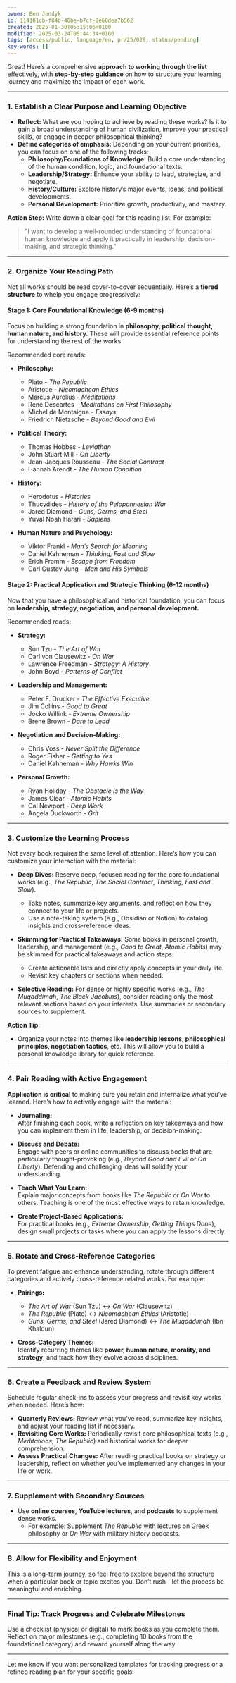 ```yaml
---
owner: Ben Jendyk
id: 114101cb-f84b-46be-b7cf-9e60dea7b562
created: 2025-01-30T05:15:06+0100
modified: 2025-03-24T05:44:34+0100
tags: [access/public, language/en, pr/25/029, status/pending]
key-words: []
---
```


Great! Here’s a comprehensive **approach to working through the list** effectively, with **step-by-step guidance** on how to structure your learning journey and maximize the impact of each work.

---

### **1. Establish a Clear Purpose and Learning Objective**
- **Reflect:** What are you hoping to achieve by reading these works? Is it to gain a broad understanding of human civilization, improve your practical skills, or engage in deeper philosophical thinking?
- **Define categories of emphasis:** Depending on your current priorities, you can focus on one of the following tracks:
  - **Philosophy/Foundations of Knowledge:** Build a core understanding of the human condition, logic, and foundational texts.
  - **Leadership/Strategy:** Enhance your ability to lead, strategize, and negotiate.
  - **History/Culture:** Explore history’s major events, ideas, and political developments.
  - **Personal Development:** Prioritize growth, productivity, and mastery.

**Action Step:** Write down a clear goal for this reading list. For example:
> "I want to develop a well-rounded understanding of foundational human knowledge and apply it practically in leadership, decision-making, and strategic thinking."

---

### **2. Organize Your Reading Path**
Not all works should be read cover-to-cover sequentially. Here’s a **tiered structure** to whelp you engage progressively:

#### **Stage 1: Core Foundational Knowledge (6-9 months)**
Focus on building a strong foundation in **philosophy, political thought, human nature, and history.** These will provide essential reference points for understanding the rest of the works.

Recommended core reads:
- **Philosophy:**  
  - Plato - *The Republic*  
  - Aristotle - *Nicomachean Ethics*  
  - Marcus Aurelius - *Meditations*  
  - René Descartes - *Meditations on First Philosophy*  
  - Michel de Montaigne - *Essays*  
  - Friedrich Nietzsche - *Beyond Good and Evil*  

- **Political Theory:**  
  - Thomas Hobbes - *Leviathan*  
  - John Stuart Mill - *On Liberty*  
  - Jean-Jacques Rousseau - *The Social Contract*  
  - Hannah Arendt - *The Human Condition*  

- **History:**  
  - Herodotus - *Histories*  
  - Thucydides - *History of the Peloponnesian War*  
  - Jared Diamond - *Guns, Germs, and Steel*  
  - Yuval Noah Harari - *Sapiens*  

- **Human Nature and Psychology:**  
  - Viktor Frankl - *Man’s Search for Meaning*  
  - Daniel Kahneman - *Thinking, Fast and Slow*  
  - Erich Fromm - *Escape from Freedom*  
  - Carl Gustav Jung - *Man and His Symbols*  

#### **Stage 2: Practical Application and Strategic Thinking (6-12 months)**
Now that you have a philosophical and historical foundation, you can focus on **leadership, strategy, negotiation, and personal development.**

Recommended reads:
- **Strategy:**  
  - Sun Tzu - *The Art of War*  
  - Carl von Clausewitz - *On War*  
  - Lawrence Freedman - *Strategy: A History*  
  - John Boyd - *Patterns of Conflict*  

- **Leadership and Management:**  
  - Peter F. Drucker - *The Effective Executive*  
  - Jim Collins - *Good to Great*  
  - Jocko Willink - *Extreme Ownership*  
  - Brené Brown - *Dare to Lead*  

- **Negotiation and Decision-Making:**  
  - Chris Voss - *Never Split the Difference*  
  - Roger Fisher - *Getting to Yes*  
  - Daniel Kahneman - *Why Hawks Win*  

- **Personal Growth:**  
  - Ryan Holiday - *The Obstacle Is the Way*  
  - James Clear - *Atomic Habits*  
  - Cal Newport - *Deep Work*  
  - Angela Duckworth - *Grit*  

---

### **3. Customize the Learning Process**
Not every book requires the same level of attention. Here’s how you can customize your interaction with the material:

- **Deep Dives:** Reserve deep, focused reading for the core foundational works (e.g., *The Republic*, *The Social Contract*, *Thinking, Fast and Slow*).
  - Take notes, summarize key arguments, and reflect on how they connect to your life or projects.
  - Use a note-taking system (e.g., Obsidian or Notion) to catalog insights and cross-reference ideas.

- **Skimming for Practical Takeaways:** Some books in personal growth, leadership, and management (e.g., *Good to Great*, *Atomic Habits*) may be skimmed for practical takeaways and action steps.
  - Create actionable lists and directly apply concepts in your daily life.
  - Revisit key chapters or sections when needed.

- **Selective Reading:** For dense or highly specific works (e.g., *The Muqaddimah*, *The Black Jacobins*), consider reading only the most relevant sections based on your interests. Use summaries or secondary sources to supplement.

**Action Tip:**  
- Organize your notes into themes like **leadership lessons, philosophical principles, negotiation tactics**, etc. This will allow you to build a personal knowledge library for quick reference.

---

### **4. Pair Reading with Active Engagement**
**Application is critical** to making sure you retain and internalize what you’ve learned. Here’s how to actively engage with the material:

- **Journaling:**  
  After finishing each book, write a reflection on key takeaways and how you can implement them in life, leadership, or decision-making.

- **Discuss and Debate:**  
  Engage with peers or online communities to discuss books that are particularly thought-provoking (e.g., *Beyond Good and Evil* or *On Liberty*). Defending and challenging ideas will solidify your understanding.

- **Teach What You Learn:**  
  Explain major concepts from books like *The Republic* or *On War* to others. Teaching is one of the most effective ways to retain knowledge.

- **Create Project-Based Applications:**  
  For practical books (e.g., *Extreme Ownership*, *Getting Things Done*), design small projects or tasks where you can apply the lessons directly.

---

### **5. Rotate and Cross-Reference Categories**
To prevent fatigue and enhance understanding, rotate through different categories and actively cross-reference related works. For example:

- **Pairings:**  
  - *The Art of War* (Sun Tzu) ↔ *On War* (Clausewitz)  
  - *The Republic* (Plato) ↔ *Nicomachean Ethics* (Aristotle)  
  - *Guns, Germs, and Steel* (Jared Diamond) ↔ *The Muqaddimah* (Ibn Khaldun)  

- **Cross-Category Themes:**  
  Identify recurring themes like **power, human nature, morality, and strategy**, and track how they evolve across disciplines.

---

### **6. Create a Feedback and Review System**
Schedule regular check-ins to assess your progress and revisit key works when needed. Here’s how:

- **Quarterly Reviews:** Review what you’ve read, summarize key insights, and adjust your reading list if necessary.  
- **Revisiting Core Works:** Periodically revisit core philosophical texts (e.g., *Meditations*, *The Republic*) and historical works for deeper comprehension.  
- **Assess Practical Changes:** After reading practical books on strategy or leadership, reflect on whether you’ve implemented any changes in your life or work.

---

### **7. Supplement with Secondary Sources**
- Use **online courses**, **YouTube lectures**, and **podcasts** to supplement dense works.
  - For example: Supplement *The Republic* with lectures on Greek philosophy or *On War* with military history podcasts.

---

### **8. Allow for Flexibility and Enjoyment**
This is a long-term journey, so feel free to explore beyond the structure when a particular book or topic excites you. Don’t rush—let the process be meaningful and enriching.

---

### **Final Tip:** Track Progress and Celebrate Milestones  
Use a checklist (physical or digital) to mark books as you complete them. Reflect on major milestones (e.g., completing 10 books from the foundational category) and reward yourself along the way.

---

Let me know if you want personalized templates for tracking progress or a refined reading plan for your specific goals!